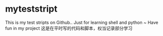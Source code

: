 # myteststript
This is my test stripts on Github..
Just for learning shell and python ~
Have fun in my project
这是在平时写的代码和脚本，权当记录部分学习